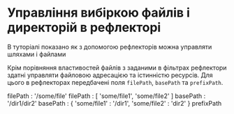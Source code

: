 # Управління вибіркою файлів і директорій в рефлекторі

В туторіалі показано як з допомогою рефлекторів можна управляти шляхами і файлами  

Крім порівняння властивостей файлів з заданими в фільтрах рефлектори здатні управляти файловою адресацією та істинністю ресурсів. Для цього в рефлекторах передбачені поля `filePath`, `basePath` та `prefixPath`.   

filePath : '/some/file'
filePath : [ 'some/file1', 'some/file2' ]
basePath : '/dir1/dir2'
basePath : {  'some/file1'  : '/dir1',   'some/file2'  : 'dir2'    }
prefixPath
